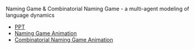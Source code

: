 Naming Game & Combinatorial Naming Game - a multi-agent modeling of language dynamics

* [PPT](http://www.slideshare.net/hiveser/cng-siyuan-ppt)
* [Naming Game Animation](https://vimeo.com/67842766)
* [Combinatorial Naming Game Animation](https://vimeo.com/67842767)
